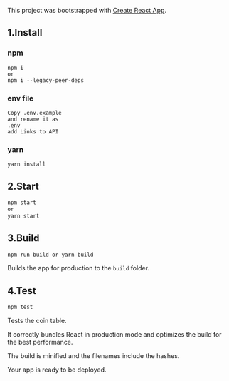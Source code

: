 This project was bootstrapped with [Create React App](https://github.com/facebook/create-react-app).

## 1.Install

### npm

```
npm i
or
npm i --legacy-peer-deps
```

### env file

```
Copy .env.example
and rename it as 
.env
add Links to API
```

### yarn

```
yarn install
```

## 2.Start

```sh
npm start
or
yarn start
```

## 3.Build

```sh
npm run build or yarn build
```
Builds the app for production to the `build` folder.<br>

## 4.Test

```sh
npm test
```
Tests the coin table.

It correctly bundles React in production mode and optimizes the build for the best performance.

The build is minified and the filenames include the hashes.<br>

Your app is ready to be deployed.

